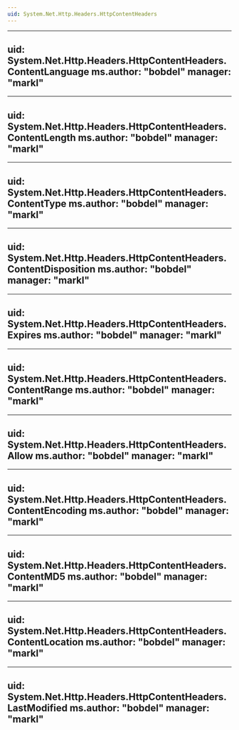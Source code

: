 ```yaml
---
uid: System.Net.Http.Headers.HttpContentHeaders
---
```


---
uid: System.Net.Http.Headers.HttpContentHeaders.ContentLanguage
ms.author: "bobdel"
manager: "markl"
---

---
uid: System.Net.Http.Headers.HttpContentHeaders.ContentLength
ms.author: "bobdel"
manager: "markl"
---

---
uid: System.Net.Http.Headers.HttpContentHeaders.ContentType
ms.author: "bobdel"
manager: "markl"
---

---
uid: System.Net.Http.Headers.HttpContentHeaders.ContentDisposition
ms.author: "bobdel"
manager: "markl"
---

---
uid: System.Net.Http.Headers.HttpContentHeaders.Expires
ms.author: "bobdel"
manager: "markl"
---

---
uid: System.Net.Http.Headers.HttpContentHeaders.ContentRange
ms.author: "bobdel"
manager: "markl"
---

---
uid: System.Net.Http.Headers.HttpContentHeaders.Allow
ms.author: "bobdel"
manager: "markl"
---

---
uid: System.Net.Http.Headers.HttpContentHeaders.ContentEncoding
ms.author: "bobdel"
manager: "markl"
---

---
uid: System.Net.Http.Headers.HttpContentHeaders.ContentMD5
ms.author: "bobdel"
manager: "markl"
---

---
uid: System.Net.Http.Headers.HttpContentHeaders.ContentLocation
ms.author: "bobdel"
manager: "markl"
---

---
uid: System.Net.Http.Headers.HttpContentHeaders.LastModified
ms.author: "bobdel"
manager: "markl"
---
